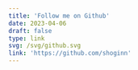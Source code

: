 ```yaml
---
title: 'Follow me on Github'
date: 2023-04-06
draft: false
type: link
svg: /svg/github.svg
link: 'https://github.com/shoginn'
---
```

